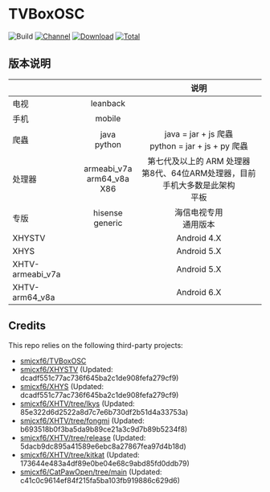 # TVBoxOSC

![Build](https://shields.io/github/actions/workflow/status/smjcxf6/TVBoxOSC/test.yml?branch=master&logo=github&label=Build)
[![Channel](https://img.shields.io/badge/Follow-Gitee-blue.svg?logo=Gitee)](https://gitee.com/smjcxf6/XHYSosc/releases)
[![Download](https://img.shields.io/github/v/release/smjcxf6/TVBoxOSC?color=orange&logoColor=orange&label=Download&logo=DocuSign)](https://github.com/smjcxf6/TVBoxOSC/releases/latest) 
[![Total](https://shields.io/github/downloads/smjcxf6/TVBoxOSC/total?logo=Bookmeter&label=Counts&logoColor=yellow&color=yellow)](https://github.com/smjcxf6/TVBoxOSC/releases)

## 版本说明


|                  |                                   |                          说明                           |
|------------------|:---------------------------------:|:-----------------------------------------------------:|
|        电视        |             leanback              |                                                       |
|        手机        |              mobile               |                                                       |
|        爬蟲        |          java<br/>python          | java = jar + js 爬蟲     <br/>python = jar + js + py 爬蟲 |
|       处理器        | armeabi_v7a<br/>arm64_v8a<br/>X86 | 第七代及以上的 ARM 处理器<br/>第8代、64位ARM处理器，目前手机大多数是此架构<br/>平板  |
|        专版        |        hisense<br/>generic        |                    海信电视专用<br/>通用版本                    |
|      XHYSTV      |                                   |                      Android 4.X                      |
|       XHYS       |                                   |                      Android 5.X                      |
| XHTV-armeabi_v7a |                                   |                      Android 5.X                      |
|  XHTV-arm64_v8a  |                                   |                      Android 6.X                      |

## Credits
This repo relies on the following third-party projects:
- [smjcxf6/TVBoxOSC](https://github.com/smjcxf6/TVBoxOSC)
- [smjcxf6/XHYSTV](https://github.com/smjcxf6/XHYSTV) (Updated: dcadf551c77ac736f645ba2c1de908fefa279cf9)
- [smjcxf6/XHYS](https://github.com/smjcxf6/XHYS) (Updated: dcadf551c77ac736f645ba2c1de908fefa279cf9)
- [smjcxf6/XHTV/tree/lkys](https://github.com/smjcxf6/XHTV/tree/lkys) (Updated: 85e322d6d2522a8d7c7e6b730df2b51d4a33753a)
- [smjcxf6/XHTV/tree/fongmi](https://github.com/smjcxf6/XHTV/tree/fongmi) (Updated: b693518b0f3ba5da9b89ce21a3c9d7b89b5234f8)
- [smjcxf6/XHTV/tree/release](https://github.com/smjcxf6/XHTV/tree/release) (Updated: 5dacb9dc895a41589e6ebc8a27867fea97d4b18d)
- [smjcxf6/XHTV/tree/kitkat](https://github.com/smjcxf6/XHTV/tree/kitkat) (Updated: 173644e483a4df89e0be04e68c9abd85fd0ddb79)
- [smjcxf6/CatPawOpen/tree/main](https://github.com/smjcxf6/CatPawOpen/tree/main) (Updated: c41c0c9614ef84f215fa5ba103fb919886c629d6)
